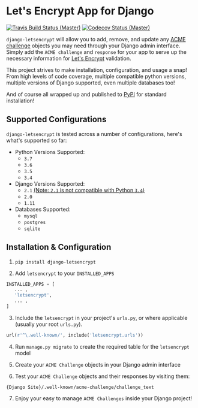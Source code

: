 # Let's Encrypt App for Django

[![Travis Build Status (Master)](https://travis-ci.org/urda/django-letsencrypt.svg?branch=master)](https://travis-ci.org/urda/django-letsencrypt) [![Codecov Status (Master)](https://codecov.io/gh/urda/django-letsencrypt/branch/master/graph/badge.svg)](https://codecov.io/gh/urda/django-letsencrypt/branch/master)

`django-letsencrypt` will allow you to add, remove, and update any
[ACME challenge](https://github.com/ietf-wg-acme/acme/) objects you may
need through your Django admin interface. Simply add the `ACME challenge`
and `response` for your app to serve up the necessary information for
[Let's Encrypt](https://letsencrypt.org/how-it-works/) validation.

This project strives to make installation, configuration, and usage a snap!
From high levels of code coverage, multiple compatible python versions, multiple
versions of Django supported, even multiple databases too!

And of course all wrapped up and published to
[PyPI](https://pypi.org/project/django-letsencrypt/) for standard installation!

## Supported Configurations

`django-letsencrypt` is tested across a number of configurations, here's what's
supported so far:

- Python Versions Supported:
  - `3.7`
  - `3.6`
  - `3.5`
  - `3.4`
- Django Versions Supported:
  - `2.1` [(Note: `2.1` is not compatible with Python `3.4`)](https://docs.djangoproject.com/en/2.1/faq/install/#what-python-version-can-i-use-with-django)
  - `2.0`
  - `1.11`
- Databases Supported:
  - `mysql`
  - `postgres`
  - `sqlite`

## Installation & Configuration

1. `pip install django-letsencrypt`

2. Add `letsencrypt` to your `INSTALLED_APPS`

```python
INSTALLED_APPS = [
   ... ,
   'letsencrypt',
   ... ,
]
```

3. Include the `letsencrypt` in your project's `urls.py`,
   or where applicable (usually your root `urls.py`).

```python
url(r'^\.well-known/', include('letsencrypt.urls'))
```

4. Run `manage.py migrate` to create the required table for the
   `letsencrypt` model

5. Create your `ACME Challenge` objects in your Django admin interface

6. Test your `ACME Challenge` objects and their responses by visiting
   them:

```
{Django Site}/.well-known/acme-challenge/challenge_text
```

7. Enjoy your easy to manage `ACME Challenges` inside your Django project!
